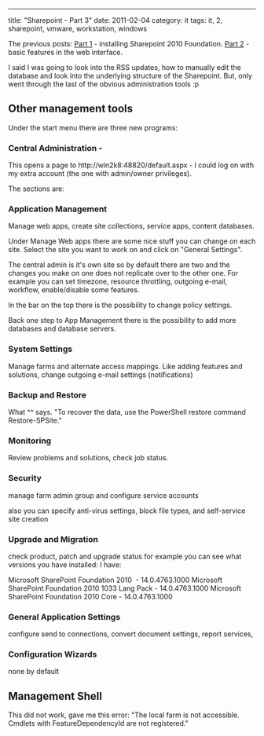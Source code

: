 ---
title: "Sharepoint - Part 3"
date: 2011-02-04
category: it
tags: it, 2, sharepoint, vmware, workstation, windows

The previous posts: [Part 1](http://www.guldmyr.com/blog/sharepoint-2010-foundation-windows-2008-r2-vmware-workstation/ "sharepoint part 1") \- installing Sharepoint 2010 Foundation. [Part 2](http://www.guldmyr.com/blog/sharepoint-2010-foundation-part-2/ "sharepoint par t2") - basic features in the web interface.

I said I was going to look into the RSS updates, how to manually edit the database and look into the underlying structure of the Sharepoint. But, only went through the last of the obvious administration tools :p

## Other management tools

Under the start menu there are three new programs:

### Central Administration -

This opens a page to http://win2k8:48820/default.aspx - I could log on with my extra account (the one with admin/owner privileges).

The sections are:

### Application Management

Manage web apps, create site collections, service apps, content databases.

Under Manage Web apps there are some nice stuff you can change on each site. Select the site you want to work on and click on "General Settings".

The central admin is it's own site so by default there are two and the changes you make on one does not replicate over to the other one. For example you can set timezone, resource throttling, outgoing e-mail, workflow, enable/disable some features.

In the bar on the top there is the possibility to change policy settings.

Back one step to App Management there is the possibility to add more databases and database servers.

### System Settings

Manage farms and alternate access mappings. Like adding features and solutions, change outgoing e-mail settings (notifications)

### Backup and Restore

What ^^ says. "To recover the data, use the PowerShell restore command Restore-SPSite."

### Monitoring

Review problems and solutions, check job status.

### Security

manage farm admin group and configure service accounts

also you can specify anti-virus settings, block file types, and self-service site creation

### Upgrade and Migration

check product, patch and upgrade status for example you can see what versions you have installed: I have:

Microsoft SharePoint Foundation 2010  - 14.0.4763.1000 Microsoft SharePoint Foundation 2010 1033 Lang Pack - 14.0.4763.1000 Microsoft SharePoint Foundation 2010 Core - 14.0.4763.1000

### General Application Settings

configure send to connections, convert document settings, report services,

### Configuration Wizards

none by default

## Management Shell

This did not work, gave me this error: "The local farm is not accessible. Cmdlets with FeatureDependencyId are not registered."
